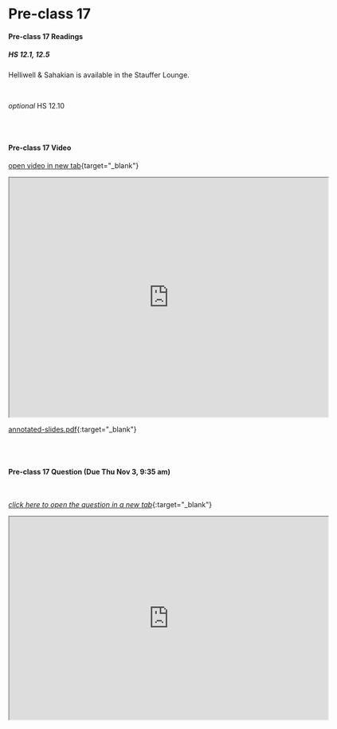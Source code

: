 # Pre-class 17

#### Pre-class 17 Readings

##### HS 12.1, 12.5

Helliwell & Sahakian is available in the Stauffer Lounge.  

<br>

*optional* HS 12.10

<br>
<br>

#### Pre-class 17 Video
[open video in new tab](https://drive.google.com/file/d/1PPpj6GT2V4sUtEohaxW4pc7FC37NLIXm){target="_blank"}
<iframe src="https://drive.google.com/file/d/1PPpj6GT2V4sUtEohaxW4pc7FC37NLIXm/preview" width="640" height="480" allowfullscreen>Loading…
</iframe>

[annotated-slides.pdf](https://drive.google.com/file/d/1SZuBmmrGLFulsVB-x9R12f26ggm_Is-f/view?usp=sharing){:target="_blank"}

<br>
<br>

#### Pre-class 17 Question (Due Thu Nov 3, 9:35 am)

<br>

[*click here to open the question in a new tab*](https://forms.gle/WfCYcftD2yhptnMV8){:target="_blank"}

<iframe src="https://docs.google.com/forms/d/e/1FAIpQLSdgEKxEP_v7kKfGDPgbKYYvg558YB1xL-K5WQEx0bicvFVGNg/viewform?embedded=true" width="640" height="407" frameborder="20" marginheight="0" marginwidth="0">Loading…
</iframe>
